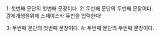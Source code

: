 1: 첫번째 문단의 첫번째 문장이다.
2: 두번째 문단의 두번째 문장이다.  
강제개행을위해 스페이스바 두번을 입력한다!  
  
  
  
3: 두번째 문단의 첫번째 문장이다.
4: 두번째 문단의 두번째 문장이다.
